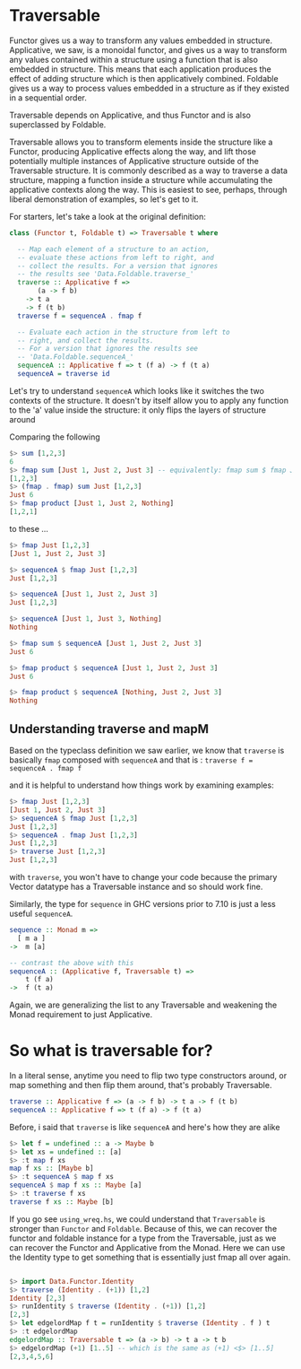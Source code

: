 # Traversable

Functor gives us a way to transform any values embedded in structure. 
Applicative, we saw, is a monoidal functor, and gives us a way to transform
any values contained within a structure using a function that is also
embedded in structure. This means that each application produces the effect of 
adding structure which is then applicatively combined. Foldable gives us a way
to process values embedded in a structure as if they existed in a sequential order.

Traversable depends on Applicative, and thus Functor and is also superclassed by Foldable.

Traversable allows you to transform elements inside the structure like a Functor, producing
Applicative effects along the way, and lift those potentially multiple instances of Applicative
structure outside of the Traversable structure. It is commonly described as a way to
traverse a data structure, mapping a function inside a structure while accumulating the
applicative contexts along the way. This is easiest to see, perhaps, through liberal 
demonstration of examples, so let's get to it.

For starters, let's take a look at the original
definition:
```haskell
class (Functor t, Foldable t) => Traversable t where

  -- Map each element of a structure to an action,
  -- evaluate these actions from left to right, and 
  -- collect the results. For a version that ignores
  -- the results see 'Data.Foldable.traverse_'
  traverse :: Applicative f =>
       (a -> f b)
    -> t a
    -> f (t b)
  traverse f = sequenceA . fmap f

  -- Evaluate each action in the structure from left to
  -- right, and collect the results. 
  -- For a version that ignores the results see
  -- 'Data.Foldable.sequenceA_'
  sequenceA :: Applicative f => t (f a) -> f (t a)
  sequenceA = traverse id

```
Let's try to understand `sequenceA` which looks like it 
switches the two contexts of the structure. It doesn't by
itself allow you to apply any function to the 'a' value inside
the structure: it only flips the layers of structure around

Comparing the following 
```haskell
$> sum [1,2,3]
6
$> fmap sum [Just 1, Just 2, Just 3] -- equivalently: fmap sum $ fmap Just [1,2,3]
[1,2,3]
$> (fmap . fmap) sum Just [1,2,3]
Just 6
$> fmap product [Just 1, Just 2, Nothing]
[1,2,1]

``` 
to these ...
```haskell
$> fmap Just [1,2,3]
[Just 1, Just 2, Just 3]

$> sequenceA $ fmap Just [1,2,3]
Just [1,2,3]

$> sequenceA [Just 1, Just 2, Just 3]
Just [1,2,3]

$> sequenceA [Just 1, Just 3, Nothing]
Nothing

$> fmap sum $ sequenceA [Just 1, Just 2, Just 3]
Just 6

$> fmap product $ sequenceA [Just 1, Just 2, Just 3]
Just 6

$> fmap product $ sequenceA [Nothing, Just 2, Just 3]
Nothing
```

##  Understanding traverse and mapM

Based on the typeclass definition we saw earlier, we know that
`traverse` is basically `fmap` composed with `sequenceA` and 
that is :
`traverse f = sequenceA . fmap f`

and it is helpful to understand how things work by examining examples:
```haskell
$> fmap Just [1,2,3]
[Just 1, Just 2, Just 3]
$> sequenceA $ fmap Just [1,2,3]
Just [1,2,3]
$> sequenceA . fmap Just [1,2,3]
Just [1,2,3]
$> traverse Just [1,2,3]
Just [1,2,3]
```

with `traverse`, you won't have to change your code
because the primary Vector datatype has a Traversable instance
and so should work fine.

Similarly, the type for `sequence` in GHC versions prior to 7.10
is just a less useful `sequenceA`.
```haskell
sequence :: Monad m =>
  [ m a ]
->  m [a]

-- contrast the above with this 
sequenceA :: (Applicative f, Traversable t) =>
    t (f a)
->  f (t a)

```
Again, we are generalizing the list to any Traversable and weakening the Monad
requirement to just Applicative.

# So what is traversable for?

In a literal sense, anytime you need to flip two type constructors
around, or map something and then flip them around, that's probably
Traversable.
```haskell
traverse :: Applicative f => (a -> f b) -> t a -> f (t b)
sequenceA :: Applicative f => t (f a) -> f (t a)
```

Before, i said that `traverse` is like `sequenceA` and here's how they are alike
```haskell
$> let f = undefined :: a -> Maybe b
$> let xs = undefined :: [a]
$> :t map f xs 
map f xs :: [Maybe b]
$> :t sequenceA $ map f xs
sequenceA $ map f xs :: Maybe [a]
$> :t traverse f xs
traverse f xs :: Maybe [b]
```

If you go see `using_wreq.hs`, we could understand that `Traversable` is stronger
than `Functor` and `Foldable`. Because of this, we can recover the functor and
foldable instance for a type from the Traversable, just as we can recover the Functor
and Applicative from the Monad. Here we can use the Identity type to get something
that is essentially just fmap all over again.

```haskell

$> import Data.Functor.Identity
$> traverse (Identity . (+1)) [1,2]
Identity [2,3]
$> runIdentity $ traverse (Identity . (+1)) [1,2]
[2,3] 
$> let edgelordMap f t = runIdentity $ traverse (Identity . f ) t
$> :t edgelordMap
edgelordMap :: Traversable t => (a -> b) -> t a -> t b
$> edgelordMap (+1) [1..5] -- which is the same as (+1) <$> [1..5]
[2,3,4,5,6]

```

